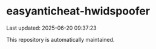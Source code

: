 # easyanticheat-hwidspoofer

Last updated: 2025-06-20 09:37:23

This repository is automatically maintained.
